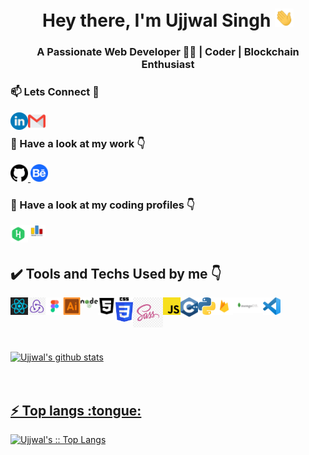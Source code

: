 <!-- ### Hi there 👋 -->
<h1 align="center">Hey there, I'm Ujjwal Singh <img src="./gif/Hi.gif" width="30px"></h1>
<h3 align="center">A Passionate Web Developer 👨‍💻 | Coder | Blockchain Enthusiast</h3>

<h3>📫 Lets Connect 🤝</h3>
<a href="https://www.linkedin.com/in/ujjwal-singh-1b6a821b2/">
  <img align="left" alt="Ujjwal's Linkdein" width="28px" src="./svgs/linkedin.svg" />
</a>
<a href="mailto:ujjwal15singh@gmail.com"><img align="left" alt="Ujjwal's Gmail" width="28px" src="./svgs/gmail.svg" /></a>
<br/>

<h3>🔭 Have a look at my work 👇</h3>
<a href="https://github.com/UjjwalSingh1908/">
  <img alt="Ujjwal's Github" width="28px" src="./pngs/github.png" />
</a>
<a href="https://www.behance.net/ujjwalsingh13">
  <img alt="Ujjwal's Behance" width="28px" src="./svgs/behance.svg" />
</a>
<br/>

<h3>🌱 Have a look at my coding profiles 👇</h3>
<a href="https://www.hackerrank.com/ujjwal15singh?hr_r=1">
  <img align="left" alt="Ujjwal's Hackerrank" width="28px" src="./svgs/hackerrank.svg" />
</a>
<a href="https://codeforces.com/profile/Ujjwal_Singh">
  <img align="left" alt="Ujjwal's Hackerrank" width="28px" src="./Jpeg/codeforces.jpg" />
</a>

<br/>
<br/>

<h2> ✔️ Tools and Techs Used by me 👇</h2>
<img align="left" alt="Ujjwal's React" width="28px" src="./svgs/react.svg" />
<img align="left" alt="Ujjwal's Redux" width="28px" src="./Jpeg/redux.jpg" />
<img align="left" alt="Ujjwal's Figma" width="28px" src="./Jpeg/figma.jpg" />
<img align="left" alt="Ujjwal's Illustrator" width="28px" src="./svgs/adobe-illustrator.svg" />
<img align="left" alt="Ujjwal's Node" width="28px" src="./pngs/node.png" />
<img align="left" alt="Ujjwal's HTML" width="28px" src="./svgs/html5.svg" />
<img align="left" alt="Ujjwal's CSS" width="28px" src="./svgs/CSS.svg" />
<img align="left" alt="Ujjwal's Sass" width="48px" src="./pngs/sass.png" />
<img align="left" alt="Ujjwal's JS" width="28px" src="./pngs/js.png" />
<img align="left" alt="Ujjwal's C++" width="28px" src="./svgs/c.svg" />
<img align="left" alt="Ujjwal's Python" width="28px" src="./pngs/python.png" />
<img align="left" alt="Ujjwal's Firebase" width="28px" src="./pngs/firebase.png" />
<img align="left" alt="Ujjwal's MongoDB" width="48px" src="./pngs/mongodb.png" />
<img align="left" alt="Ujjwal's vs" width="28px" src="./svgs/vs.svg" />

<br/>
<br/>
<br/>
<br/>
<br/>

<a href="https://github.com/UjjwalSingh1908">
 <img align="center" src="https://github-readme-stats.vercel.app/api?username=UjjwalSingh1908&show_icons=true&theme=gotham&line_height=27" alt="Ujjwal's github stats"/>
<br/>
<br/>
<br/>

<h2>⚡ Top langs :tongue:</h2>

<p><img src="https://github-readme-stats.vercel.app/api/top-langs/?username=UjjwalSingh1908&langs_count=10&theme=tokyonight&layout=compact" alt="Ujjwal's :: Top Langs" /></p>
